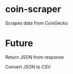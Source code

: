 # coin-scraper
Scrapes data from CoinGecko

# Future
Return JSON from response

Convert JSON to CSV
